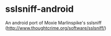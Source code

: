 sslsniff-android
================

An android port of Moxie Marlinspike's sslsniff (http://www.thoughtcrime.org/software/sslsniff/)
